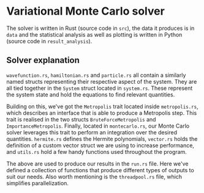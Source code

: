 # Variational Monte Carlo solver

The solver is written in Rust (source code in `src`), the data it produces is in `data` and the statistical analysis as well as plotting is written in Python (source code in `result_analysis`). 

## Solver explanation

`wavefunction.rs`, `hamiltonian.rs` and `particle.rs` all contain a similarly named structs representing their respective aspect of the system. They are all tied together in the `System` struct located in `system.rs`. These represent the system state and hold the equations to find relevant quantities.

Building on this, we've got the `Metropolis` trait located inside `metropolis.rs`, which describes an interface that is able to produce a Metropolis step. This trait is realised in the two structs `BruteForceMetropolis` and `ImportanceMetropolis`. Finally, located in `montecarlo.rs`, our Monte Carlo solver leverages this trait to perform an integration over the desired quantities. `hermite.rs` defines the Hermite polynomials, `vector.rs` holds the definition of a custom vector struct we are using to increase performance, and `utils.rs` hold a few handy functions used throughout the program.

The above are used to produce our results in the `run.rs` file. Here we've defined a collection of functions that produce different types of outputs to suit our needs. Also worth mentioning is the `threadpool.rs` file, which simplifies parallelization.
